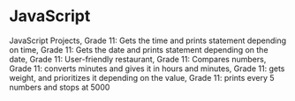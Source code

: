 # JavaScript
JavaScript Projects,
Grade 11: Gets the time and prints statement depending on time,
Grade 11: Gets the date and prints statement depending on the date,
Grade 11: User-friendly restaurant,
Grade 11: Compares numbers,
Grade 11: converts minutes and gives it in hours and minutes,
Grade 11: gets weight, and prioritizes it depending on the value,
Grade 11: prints every 5 numbers and stops at 5000
